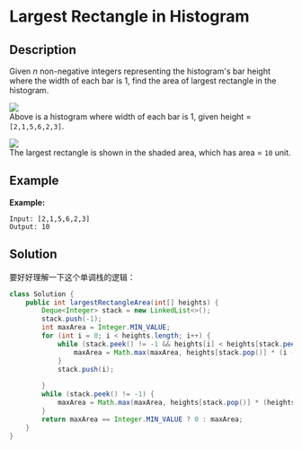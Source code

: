 # Largest Rectangle in Histogram

## Description

Given _n_ non-negative integers representing the histogram's bar height where the width of each bar is 1, find the area of largest rectangle in the histogram.

![](https://leetcode.com/static/images/problemset/histogram.png)  
Above is a histogram where width of each bar is 1, given height = `[2,1,5,6,2,3]`.

![](https://leetcode.com/static/images/problemset/histogram_area.png)  
The largest rectangle is shown in the shaded area, which has area = `10` unit.

## Example

**Example:**

```text
Input: [2,1,5,6,2,3]
Output: 10
```

## Solution

要好好理解一下这个单调栈的逻辑：

```java
class Solution {
    public int largestRectangleArea(int[] heights) {
        Deque<Integer> stack = new LinkedList<>();
        stack.push(-1);
        int maxArea = Integer.MIN_VALUE;
        for (int i = 0; i < heights.length; i++) {
            while (stack.peek() != -1 && heights[i] < heights[stack.peek()]) {
                maxArea = Math.max(maxArea, heights[stack.pop()] * (i - stack.peek() - 1));
            }
            stack.push(i);
        
        }
        while (stack.peek() != -1) {
            maxArea = Math.max(maxArea, heights[stack.pop()] * (heights.length - stack.peek() - 1));
        }
        return maxArea == Integer.MIN_VALUE ? 0 : maxArea;
    }
}
```

